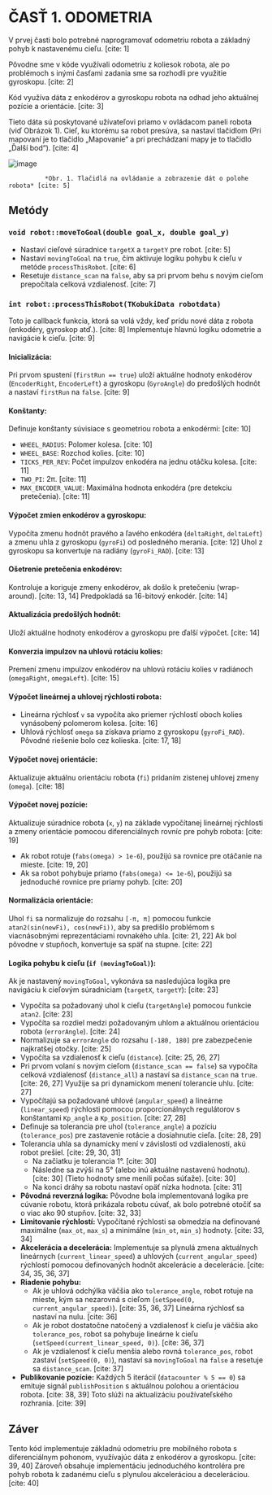 # ČASŤ 1. ODOMETRIA

V prvej časti bolo potrebné naprogramovať odometriu robota a základný pohyb k nastavenému cieľu. [cite: 1]

Pôvodne sme v kóde využívali odometriu z koliesok robota, ale po problémoch s inými časťami zadania sme sa rozhodli pre využitie gyroskopu. [cite: 2]

Kód využíva dáta z enkodérov a gyroskopu robota na odhad jeho aktuálnej pozície a orientácie. [cite: 3]

Tieto dáta sú poskytované užívateľovi priamo v ovládacom paneli robota (viď Obrázok 1). Cieľ, ku ktorému sa robot presúva, sa nastaví tlačidlom (Pri mapovaní je to tlačidlo „Mapovanie“ a pri prechádzaní mapy je to tlačidlo „Ďalší bod“). [cite: 4]

![image](https://github.com/user-attachments/assets/1cf938ca-d955-4c71-9484-fa72ba9fd143)

              *Obr. 1. Tlačidlá na ovládanie a zobrazenie dát o polohe robota* [cite: 5]

## Metódy

### `void robot::moveToGoal(double goal_x, double goal_y)`

* Nastaví cieľové súradnice `targetX` a `targetY` pre robot. [cite: 5]
* Nastaví `movingToGoal` na `true`, čím aktivuje logiku pohybu k cieľu v metóde `processThisRobot`. [cite: 6]
* Resetuje `distance_scan` na `false`, aby sa pri prvom behu s novým cieľom prepočítala celková vzdialenosť. [cite: 7]

### `int robot::processThisRobot(TKobukiData robotdata)`

Toto je callback funkcia, ktorá sa volá vždy, keď prídu nové dáta z robota (enkodéry, gyroskop atď.). [cite: 8] Implementuje hlavnú logiku odometrie a navigácie k cieľu. [cite: 9]

#### Inicializácia:

Pri prvom spustení (`firstRun == true`) uloží aktuálne hodnoty enkodérov (`EncoderRight`, `EncoderLeft`) a gyroskopu (`GyroAngle`) do predošlých hodnôt a nastaví `firstRun` na `false`. [cite: 9]

#### Konštanty:

Definuje konštanty súvisiace s geometriou robota a enkodérmi: [cite: 10]

* `WHEEL_RADIUS`: Polomer kolesa. [cite: 10]
* `WHEEL_BASE`: Rozchod kolies. [cite: 10]
* `TICKS_PER_REV`: Počet impulzov enkodéra na jednu otáčku kolesa. [cite: 11]
* `TWO_PI`: 2π. [cite: 11]
* `MAX_ENCODER_VALUE`: Maximálna hodnota enkodéra (pre detekciu pretečenia). [cite: 11]

#### Výpočet zmien enkodérov a gyroskopu:

Vypočíta zmenu hodnôt pravého a ľavého enkodéra (`deltaRight`, `deltaLeft`) a zmenu uhla z gyroskopu (`gyroFi`) od posledného merania. [cite: 12] Uhol z gyroskopu sa konvertuje na radiány (`gyroFi_RAD`). [cite: 13]

#### Ošetrenie pretečenia enkodérov:

Kontroluje a koriguje zmeny enkodérov, ak došlo k pretečeniu (wrap-around). [cite: 13, 14] Predpokladá sa 16-bitový enkodér. [cite: 14]

#### Aktualizácia predošlých hodnôt:

Uloží aktuálne hodnoty enkodérov a gyroskopu pre ďalší výpočet. [cite: 14]

#### Konverzia impulzov na uhlovú rotáciu kolies:

Premení zmenu impulzov enkodérov na uhlovú rotáciu kolies v radiánoch (`omegaRight`, `omegaLeft`). [cite: 15]

#### Výpočet lineárnej a uhlovej rýchlosti robota:

* Lineárna rýchlosť `v` sa vypočíta ako priemer rýchlostí oboch kolies vynásobený polomerom kolesa. [cite: 16]
* Uhlová rýchlosť `omega` sa získava priamo z gyroskopu (`gyroFi_RAD`). Pôvodné riešenie bolo cez kolieska. [cite: 17, 18]

#### Výpočet novej orientácie:

Aktualizuje aktuálnu orientáciu robota (`fi`) pridaním zistenej uhlovej zmeny (`omega`). [cite: 18]

#### Výpočet novej pozície:

Aktualizuje súradnice robota (`x`, `y`) na základe vypočítanej lineárnej rýchlosti a zmeny orientácie pomocou diferenciálnych rovníc pre pohyb robota: [cite: 19]

* Ak robot rotuje (`fabs(omega) > 1e-6`), použijú sa rovnice pre otáčanie na mieste. [cite: 19, 20]
* Ak sa robot pohybuje priamo (`fabs(omega) <= 1e-6`), použijú sa jednoduché rovnice pre priamy pohyb. [cite: 20]

#### Normalizácia orientácie:

Uhol `fi` sa normalizuje do rozsahu `[-π, π]` pomocou funkcie `atan2(sin(newFi), cos(newFi))`, aby sa predišlo problémom s viacnásobnými reprezentáciami rovnakého uhla. [cite: 21, 22] Ak bol pôvodne v stupňoch, konvertuje sa späť na stupne. [cite: 22]

#### Logika pohybu k cieľu (`if (movingToGoal)`):

Ak je nastavený `movingToGoal`, vykonáva sa nasledujúca logika pre navigáciu k cieľovým súradniciam (`targetX`, `targetY`): [cite: 23]

* Vypočíta sa požadovaný uhol k cieľu (`targetAngle`) pomocou funkcie `atan2`. [cite: 23]
* Vypočíta sa rozdiel medzi požadovaným uhlom a aktuálnou orientáciou robota (`errorAngle`). [cite: 24]
* Normalizuje sa `errorAngle` do rozsahu `[-180, 180]` pre zabezpečenie najkratšej otočky. [cite: 25]
* Vypočíta sa vzdialenosť k cieľu (`distance`). [cite: 25, 26, 27]
* Pri prvom volaní s novým cieľom (`distance_scan == false`) sa vypočíta celková vzdialenosť (`distance_all`) a nastaví sa `distance_scan` na `true`. [cite: 26, 27] Využije sa pri dynamickom menení tolerancie uhlu. [cite: 27]
* Vypočítajú sa požadované uhlové (`angular_speed`) a lineárne (`linear_speed`) rýchlosti pomocou proporcionálnych regulátorov s konštantami `Kp_angle` a `Kp_position`. [cite: 27, 28]
* Definuje sa tolerancia pre uhol (`tolerance_angle`) a pozíciu (`tolerance_pos`) pre zastavenie rotácie a dosiahnutie cieľa. [cite: 28, 29]
* Tolerancia uhla sa dynamicky mení v závislosti od vzdialenosti, akú robot prešiel. [cite: 29, 30, 31]
    * Na začiatku je tolerancia 1°. [cite: 30]
    * Následne sa zvýši na 5° (alebo inú aktuálne nastavenú hodnotu). [cite: 30] (Tieto hodnoty sme menili počas súťaže). [cite: 30]
    * Na konci dráhy sa robotu nastaví opäť nízka hodnota. [cite: 31]
* **Pôvodná reverzná logika:** Pôvodne bola implementovaná logika pre cúvanie robotu, ktorá prikázala robotu cúvať, ak bolo potrebné otočiť sa o viac ako 90 stupňov. [cite: 32, 33]
* **Limitovanie rýchlostí:** Vypočítané rýchlosti sa obmedzia na definované maximálne (`max_ot`, `max_s`) a minimálne (`min_ot`, `min_s`) hodnoty. [cite: 33, 34]
* **Akcelerácia a decelerácia:** Implementuje sa plynulá zmena aktuálnych lineárnych (`current_linear_speed`) a uhlových (`current_angular_speed`) rýchlostí pomocou definovaných hodnôt akcelerácie a decelerácie. [cite: 34, 35, 36, 37]
* **Riadenie pohybu:**
    * Ak je uhlová odchýlka väčšia ako `tolerance_angle`, robot rotuje na mieste, kým sa nezarovná s cieľom (`setSpeed(0, current_angular_speed)`). [cite: 35, 36, 37] Lineárna rýchlosť sa nastaví na nulu. [cite: 36]
    * Ak je robot dostatočne natočený a vzdialenosť k cieľu je väčšia ako `tolerance_pos`, robot sa pohybuje lineárne k cieľu (`setSpeed(current_linear_speed, 0)`). [cite: 36, 37]
    * Ak je vzdialenosť k cieľu menšia alebo rovná `tolerance_pos`, robot zastaví (`setSpeed(0, 0)`), nastaví sa `movingToGoal` na `false` a resetuje sa `distance_scan`. [cite: 37]
* **Publikovanie pozície:** Každých 5 iterácií (`datacounter % 5 == 0`) sa emituje signál `publishPosition` s aktuálnou polohou a orientáciou robota. [cite: 38, 39] Toto slúži na aktualizáciu používateľského rozhrania. [cite: 39]

## Záver

Tento kód implementuje základnú odometriu pre mobilného robota s diferenciálnym pohonom, využívajúc dáta z enkodérov a gyroskopu. [cite: 39, 40] Zároveň obsahuje implementáciu jednoduchého kontroléra pre pohyb robota k zadanému cieľu s plynulou akceleráciou a deceleráciou. [cite: 40]
